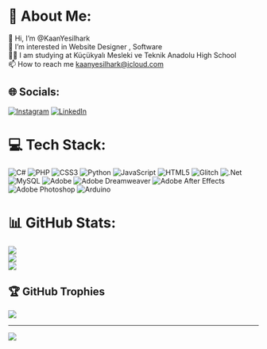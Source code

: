 # 💫 About Me:
👋 Hi, I’m @KaanYesilhark<br>👀 I’m interested in Website Designer , Software<br>👨‍💻 I am studying at Küçükyalı Mesleki ve Teknik Anadolu High School<br>📫 How to reach me kaanyesilhark@icloud.com


## 🌐 Socials:
[![Instagram](https://img.shields.io/badge/Instagram-%23E4405F.svg?logo=Instagram&logoColor=white)](https://instagram.com/19_kaan_25) [![LinkedIn](https://img.shields.io/badge/LinkedIn-%230077B5.svg?logo=linkedin&logoColor=white)](https://linkedin.com/in/kaan-yesilhark-1286012a6) 

# 💻 Tech Stack:
![C#](https://img.shields.io/badge/c%23-%23239120.svg?style=for-the-badge&logo=csharp&logoColor=white) ![PHP](https://img.shields.io/badge/php-%23777BB4.svg?style=for-the-badge&logo=php&logoColor=white) ![CSS3](https://img.shields.io/badge/css3-%231572B6.svg?style=for-the-badge&logo=css3&logoColor=white) ![Python](https://img.shields.io/badge/python-3670A0?style=for-the-badge&logo=python&logoColor=ffdd54) ![JavaScript](https://img.shields.io/badge/javascript-%23323330.svg?style=for-the-badge&logo=javascript&logoColor=%23F7DF1E) ![HTML5](https://img.shields.io/badge/html5-%23E34F26.svg?style=for-the-badge&logo=html5&logoColor=white) ![Glitch](https://img.shields.io/badge/glitch-%233333FF.svg?style=for-the-badge&logo=glitch&logoColor=white) ![.Net](https://img.shields.io/badge/.NET-5C2D91?style=for-the-badge&logo=.net&logoColor=white) ![MySQL](https://img.shields.io/badge/mysql-%2300000f.svg?style=for-the-badge&logo=mysql&logoColor=white) ![Adobe](https://img.shields.io/badge/adobe-%23FF0000.svg?style=for-the-badge&logo=adobe&logoColor=white) ![Adobe Dreamweaver](https://img.shields.io/badge/Adobe%20Dreamweaver-FF61F6.svg?style=for-the-badge&logo=Adobe%20Dreamweaver&logoColor=white) ![Adobe After Effects](https://img.shields.io/badge/Adobe%20After%20Effects-9999FF.svg?style=for-the-badge&logo=Adobe%20After%20Effects&logoColor=white) ![Adobe Photoshop](https://img.shields.io/badge/adobe%20photoshop-%2331A8FF.svg?style=for-the-badge&logo=adobe%20photoshop&logoColor=white) ![Arduino](https://img.shields.io/badge/-Arduino-00979D?style=for-the-badge&logo=Arduino&logoColor=white)
# 📊 GitHub Stats:
![](https://github-readme-stats.vercel.app/api?username=KaanYesilhark&theme=dark&hide_border=false&include_all_commits=true&count_private=true)<br/>
![](https://github-readme-streak-stats.herokuapp.com/?user=KaanYesilhark&theme=dark&hide_border=false)<br/>
![](https://github-readme-stats.vercel.app/api/top-langs/?username=KaanYesilhark&theme=dark&hide_border=false&include_all_commits=true&count_private=true&layout=compact)

## 🏆 GitHub Trophies
![](https://github-profile-trophy.vercel.app/?username=KaanYesilhark&theme=chalk&no-frame=false&no-bg=true&margin-w=4)

---
[![](https://visitcount.itsvg.in/api?id=KaanYesilhark&icon=8&color=12)](https://visitcount.itsvg.in)

<!-- Proudly created with GPRM ( https://gprm.itsvg.in ) -->
